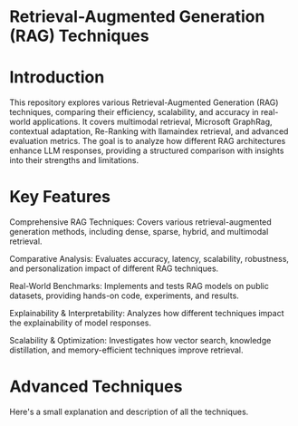 # Retrieval-Augmented Generation (RAG) Techniques

# Introduction

This repository explores various Retrieval-Augmented Generation (RAG) techniques, comparing their efficiency, scalability, and accuracy in real-world applications. It covers multimodal retrieval, Microsoft GraphRag, contextual adaptation, Re-Ranking with llamaindex retrieval, and advanced evaluation metrics. The goal is to analyze how different RAG architectures enhance LLM responses, providing a structured comparison with insights into their strengths and limitations.

# Key Features

Comprehensive RAG Techniques: Covers various retrieval-augmented generation methods, including dense, sparse, hybrid, and multimodal retrieval.

Comparative Analysis: Evaluates accuracy, latency, scalability, robustness, and personalization impact of different RAG techniques.

Real-World Benchmarks:  Implements and tests RAG models on public datasets, providing hands-on code, experiments, and results.

Explainability & Interpretability:  Analyzes how different techniques impact the explainability of model responses.

Scalability & Optimization: Investigates how vector search, knowledge distillation, and memory-efficient techniques improve retrieval.

# Advanced Techniques

Here's a small explanation and description of all the techniques.